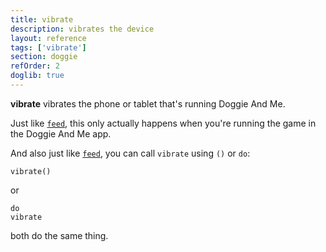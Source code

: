 ```yaml
---
title: vibrate
description: vibrates the device
layout: reference
tags: ['vibrate']
section: doggie
refOrder: 2
doglib: true
---
```

<b>vibrate</b> vibrates the phone or tablet that's running Doggie And Me.

Just like <code><a href="feed.html">feed</a></code>, this only actually happens when you're running the game in the Doggie And Me app.

And also just like <code><a href="feed.html">feed</a></code>, you can call <code>vibrate</code> using <code>()</code> or <code>do</code>:

<code class="jumbo">vibrate<span data-dfn="really do it">()</span></code>

or

<code class="jumbo"><span data-dfn="just do it">do</span> vibrate</code>

both do the same thing.
